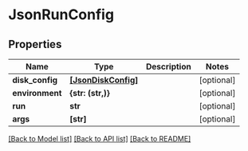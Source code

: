 # JsonRunConfig


## Properties
Name | Type | Description | Notes
------------ | ------------- | ------------- | -------------
**disk_config** | [**[JsonDiskConfig]**](JsonDiskConfig.md) |  | [optional] 
**environment** | **{str: (str,)}** |  | [optional] 
**run** | **str** |  | [optional] 
**args** | **[str]** |  | [optional] 

[[Back to Model list]](../README.md#documentation-for-models) [[Back to API list]](../README.md#documentation-for-api-endpoints) [[Back to README]](../README.md)


